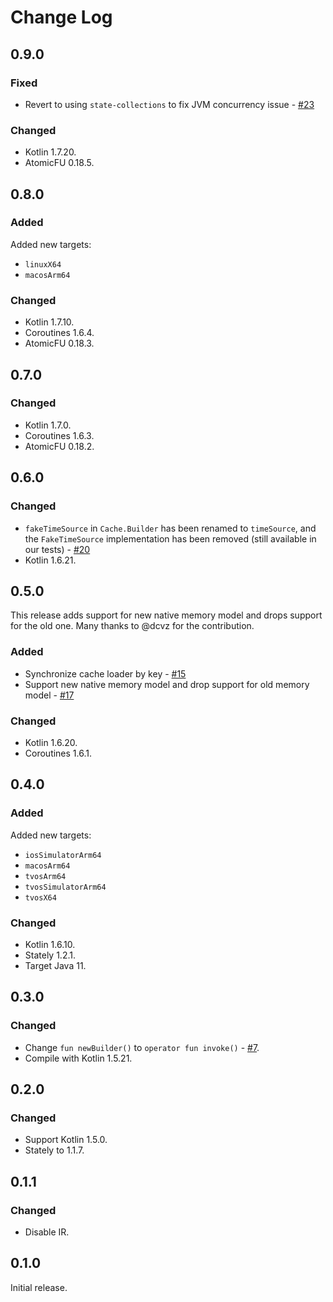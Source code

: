 # Change Log

## 0.9.0

### Fixed

- Revert to using `state-collections` to fix JVM concurrency issue - [#23](https://github.com/ReactiveCircus/cache4k/issues/23)

### Changed

- Kotlin 1.7.20.
- AtomicFU 0.18.5.

## 0.8.0

### Added

Added new targets:
- `linuxX64`
- `macosArm64`

### Changed

- Kotlin 1.7.10.
- Coroutines 1.6.4.
- AtomicFU 0.18.3.

## 0.7.0

### Changed

- Kotlin 1.7.0.
- Coroutines 1.6.3.
- AtomicFU 0.18.2.

## 0.6.0

### Changed

- `fakeTimeSource` in `Cache.Builder` has been renamed to `timeSource`, and the `FakeTimeSource` implementation has been removed (still available in our tests) - [#20](https://github.com/ReactiveCircus/cache4k/pull/20)
- Kotlin 1.6.21.

## 0.5.0

This release adds support for new native memory model and drops support for the old one. Many thanks to @dcvz for the contribution. 

### Added

- Synchronize cache loader by key - [#15](https://github.com/ReactiveCircus/cache4k/pull/15)
- Support new native memory model and drop support for old memory model - [#17](https://github.com/ReactiveCircus/cache4k/pull/17)

### Changed

- Kotlin 1.6.20.
- Coroutines 1.6.1.

## 0.4.0

### Added

Added new targets:
- `iosSimulatorArm64`
- `macosArm64`
- `tvosArm64` 
- `tvosSimulatorArm64`
- `tvosX64`

### Changed

- Kotlin 1.6.10.
- Stately 1.2.1.
- Target Java 11.

## 0.3.0

### Changed

- Change `fun newBuilder()` to `operator fun invoke()` - [#7](https://github.com/ReactiveCircus/cache4k/pull/7).
- Compile with Kotlin 1.5.21.

## 0.2.0

### Changed

- Support Kotlin 1.5.0.
- Stately to 1.1.7.

## 0.1.1

### Changed

- Disable IR.

## 0.1.0

Initial release.
